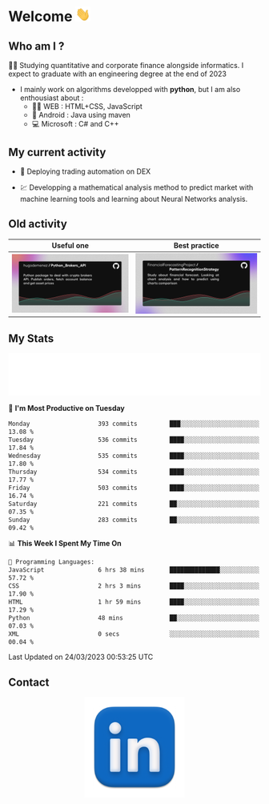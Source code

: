 # Welcome <img src="assets/hello.gif" width="30px"/>


## Who am I ?

:man_student: Studying quantitative and corporate finance alongside informatics. I expect to graduate with an engineering degree at the end of 2023

*  I mainly work on algorithms developped with **python**, but I am also enthousiast about :
    * :man_technologist: WEB : HTML+CSS, JavaScript
    * :iphone: Android : Java using maven
    * :computer: Microsoft : C# and C++

## My current activity

* :rocket: Deploying trading automation on DEX

* :chart: Developping a mathematical analysis method to predict market with machine learning tools and learning about Neural Networks analysis.

## Old activity

| Useful one | Best practice|
| ------------- | ------------- |
| [![](assets/BrokerAPI.png)](https://github.com/hugodemenez/Python_Brokers_API)  | [![](assets/PatternRecognitionStrategy.png)](https://github.com/FinancialForecastingProject/PatternRecognitionStrategy.git)  |

## My Stats

<p align=center>
<img src="metrics.plugin.wakatime.svg" alt="Metrics">
</p>

<!--START_SECTION:waka-->
📅 **I'm Most Productive on Tuesday** 

```text
Monday                   393 commits         ███░░░░░░░░░░░░░░░░░░░░░░   13.08 % 
Tuesday                  536 commits         ████░░░░░░░░░░░░░░░░░░░░░   17.84 % 
Wednesday                535 commits         ████░░░░░░░░░░░░░░░░░░░░░   17.80 % 
Thursday                 534 commits         ████░░░░░░░░░░░░░░░░░░░░░   17.77 % 
Friday                   503 commits         ████░░░░░░░░░░░░░░░░░░░░░   16.74 % 
Saturday                 221 commits         ██░░░░░░░░░░░░░░░░░░░░░░░   07.35 % 
Sunday                   283 commits         ██░░░░░░░░░░░░░░░░░░░░░░░   09.42 % 
```


📊 **This Week I Spent My Time On** 

```text
💬 Programming Languages: 
JavaScript               6 hrs 38 mins       ██████████████░░░░░░░░░░░   57.72 % 
CSS                      2 hrs 3 mins        ████░░░░░░░░░░░░░░░░░░░░░   17.90 % 
HTML                     1 hr 59 mins        ████░░░░░░░░░░░░░░░░░░░░░   17.29 % 
Python                   48 mins             ██░░░░░░░░░░░░░░░░░░░░░░░   07.03 % 
XML                      0 secs              ░░░░░░░░░░░░░░░░░░░░░░░░░   00.04 % 
```


 Last Updated on 24/03/2023 00:53:25 UTC
<!--END_SECTION:waka-->

## Contact

<p align=center >
<a href="https://www.linkedin.com/in/hugo-demenez/">
<picture>
  <source media="(prefers-color-scheme: dark)" srcset="assets/linkedin_light.png">
  <img height="200px" width="200px" alt="Linkedin link" src="assets/linkedin.png">
</picture>
</a>
</p>


